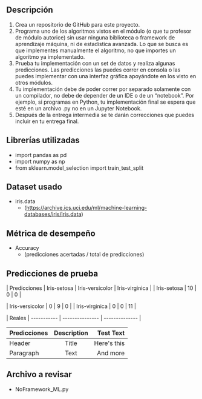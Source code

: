 ## Descripción
1. Crea un repositorio de GitHub para este proyecto.
2. Programa uno de los algoritmos vistos en el módulo (o que tu profesor de módulo autorice) sin usar ninguna biblioteca o framework de aprendizaje máquina, ni de estadística avanzada. Lo que se busca es que implementes manualmente el algoritmo, no que importes un algoritmo ya implementado. 
3. Prueba tu implementación con un set de datos y realiza algunas predicciones. Las predicciones las puedes correr en consola o las puedes implementar con una interfaz gráfica apoyándote en los visto en otros módulos.
4. Tu implementación debe de poder correr por separado solamente con un compilador, no debe de depender de un IDE o de un “notebook”. Por ejemplo, si programas en Python, tu implementación final se espera que esté en un archivo .py no en un Jupyter Notebook.
5. Después de la entrega intermedia se te darán correcciones que puedes incluir en tu entrega final.

## Librerías utilizadas
- import pandas as pd
- import numpy as np
- from sklearn.model_selection import train_test_split

## Dataset usado
- iris.data
  - (https://archive.ics.uci.edu/ml/machine-learning-databases/iris/iris.data)

## Métrica de desempeño
- Accuracy
  - (predicciones acertadas / total de predicciones)

## Predicciones de prueba

| Predicciones | Iris-setosa | Iris-versicolor | Iris-virginica |
| Iris-setosa | 10 | 0 | 0 |

| Iris-versicolor | 0 | 9 | 0 |
| Iris-virginica | 0 | 0 | 11 |

| Reales | ----------- | --------------- | -------------- |

| Predicciones| Description | Test Text     |
| :---        |    :----:   |          ---: |
| Header      | Title       | Here's this   |
| Paragraph   | Text        | And more      |

## Archivo a revisar
- NoFramework_ML.py
